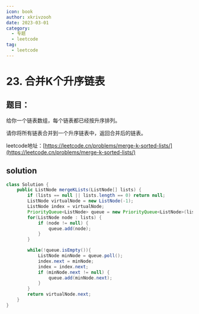 ```yaml
---
icon: book
author: xkrivzooh
date: 2023-03-01
category:
  - 专题
  - leetcode
tag:
  - leetcode
---
```


# 23. 合并K个升序链表

## 题目：

给你一个链表数组，每个链表都已经按升序排列。

请你将所有链表合并到一个升序链表中，返回合并后的链表。

leetcode地址：[https://leetcode.cn/problems/merge-k-sorted-lists/](https://leetcode.cn/problems/merge-k-sorted-lists/)


## solution

```java
class Solution {
    public ListNode mergeKLists(ListNode[] lists) {
        if (lists == null || lists.length == 0) return null;
        ListNode virtualNode = new ListNode(-1);
        ListNode index = virtualNode;
        PriorityQueue<ListNode> queue = new PriorityQueue<ListNode>(lists.length, (o1, o2) -> (o1.val - o2.val));
        for(ListNode node : lists) {
            if (node != null) {
                queue.add(node);
            }
        }

        while(!queue.isEmpty()){
            ListNode minNode = queue.poll();
            index.next = minNode;
            index = index.next;
            if (minNode.next != null) {
                queue.add(minNode.next);
            }
        }
        return virtualNode.next;
    }
}
```
<!-- @include: ../../scaffolds/post_footer.md -->
